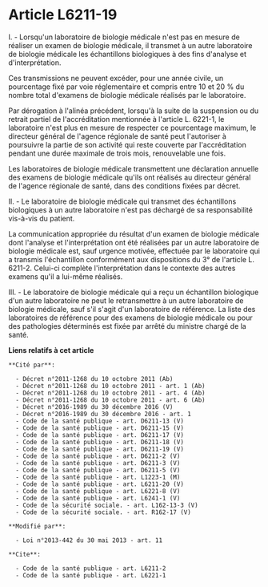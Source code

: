 # Article L6211-19

I. - Lorsqu'un laboratoire de biologie médicale n'est pas en mesure de réaliser un examen de biologie médicale, il transmet à
un autre laboratoire de biologie médicale les échantillons biologiques à des fins d'analyse et d'interprétation. 

Ces transmissions ne peuvent excéder, pour une année civile, un pourcentage fixé par voie réglementaire et compris entre 10
et 20 % du nombre total d'examens de biologie médicale réalisés par le laboratoire. 

Par dérogation à l'alinéa précédent, lorsqu'à la suite de la suspension ou du retrait partiel de l'accréditation mentionnée à
l'article L. 6221-1, le laboratoire n'est plus en mesure de respecter ce pourcentage maximum, le directeur général de
l'agence régionale de santé peut l'autoriser à poursuivre la partie de son activité qui reste couverte par l'accréditation
pendant une durée maximale de trois mois, renouvelable une fois.

Les laboratoires de biologie médicale transmettent une déclaration annuelle des examens de biologie médicale qu'ils ont
réalisés au directeur général de l'agence régionale de santé, dans des conditions fixées par décret.

II. - Le laboratoire de biologie médicale qui transmet des échantillons biologiques à un autre laboratoire n'est pas déchargé
de sa responsabilité vis-à-vis du patient. 

La communication appropriée du résultat d'un examen de biologie médicale dont l'analyse et l'interprétation ont été réalisées
par un autre laboratoire de biologie médicale est, sauf urgence motivée, effectuée par le laboratoire qui a transmis
l'échantillon conformément aux dispositions du 3° de l'article L. 6211-2. Celui-ci complète l'interprétation dans le contexte
des autres examens qu'il a lui-même réalisés. 

III. - Le laboratoire de biologie médicale qui a reçu un échantillon biologique d'un autre laboratoire ne peut le
retransmettre à un autre laboratoire de biologie médicale, sauf s'il s'agit d'un laboratoire de référence. La liste des
laboratoires de référence pour des examens de biologie médicale ou pour des pathologies déterminés est fixée par arrêté du
ministre chargé de la santé.

**Liens relatifs à cet article**

	**Cité par**:

	  - Décret n°2011-1268 du 10 octobre 2011 (Ab)
	  - Décret n°2011-1268 du 10 octobre 2011 - art. 1 (Ab)
	  - Décret n°2011-1268 du 10 octobre 2011 - art. 4 (Ab)
	  - Décret n°2011-1268 du 10 octobre 2011 - art. 6 (Ab)
	  - Décret n°2016-1989 du 30 décembre 2016 (V)
	  - Décret n°2016-1989 du 30 décembre 2016 - art. 1
	  - Code de la santé publique - art. D6211-13 (V)
	  - Code de la santé publique - art. D6211-15 (V)
	  - Code de la santé publique - art. D6211-17 (V)
	  - Code de la santé publique - art. D6211-18 (V)
	  - Code de la santé publique - art. D6211-19 (V)
	  - Code de la santé publique - art. D6211-2 (V)
	  - Code de la santé publique - art. D6211-3 (V)
	  - Code de la santé publique - art. D6211-5 (V)
	  - Code de la santé publique - art. L1223-1 (M)
	  - Code de la santé publique - art. L6211-20 (V)
	  - Code de la santé publique - art. L6221-8 (V)
	  - Code de la santé publique - art. L6241-1 (V)
	  - Code de la sécurité sociale. - art. L162-13-3 (V)
	  - Code de la sécurité sociale. - art. R162-17 (V)

	**Modifié par**:

	  - Loi n°2013-442 du 30 mai 2013 - art. 11

	**Cite**:

	  - Code de la santé publique - art. L6211-2
	  - Code de la santé publique - art. L6221-1
